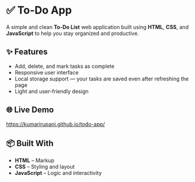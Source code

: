 # ✅ To-Do App

A simple and clean **To-Do List** web application built using **HTML**, **CSS**, and **JavaScript** to help you stay organized and productive.

## ✨ Features

- Add, delete, and mark tasks as complete
- Responsive user interface
- Local storage support — your tasks are saved even after refreshing the page
- Light and user-friendly design

## 🌐 Live Demo

https://kumarirupani.github.io/todo-app/

## 📦 Built With

- **HTML** – Markup
- **CSS** – Styling and layout
- **JavaScript** – Logic and interactivity


